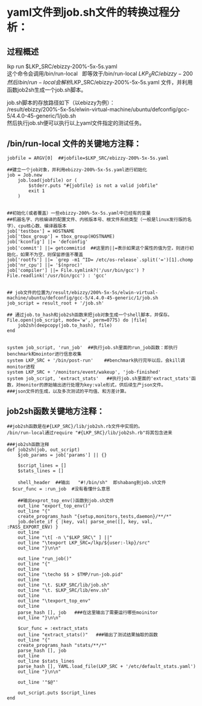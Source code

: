 # yaml文件到job.sh文件的转换过程分析：
## 过程概述
lkp run $LKP_SRC/ebizzy-200%-5x-5s.yaml  
这个命令会调用/bin/run-local   
即等效于/bin/run-local   $LKP_SRC/ebizzy-200%-5x-5s.yaml  
然后/bin/run-local会解析$LKP_SRC/ebizzy-200%-5x-5s.yaml 文件，并利用函数job2sh生成一个job.sh脚本。  

job.sh脚本的存放路径如下（以ebizzy为例）：  
/result/ebizzy/200%-5x-5s/elwin-virtual-machine/ubuntu/defconfig/gcc-5/4.4.0-45-generic/1/job.sh  
然后执行job.sh便可以执行以上yaml文件指定的测试任务。


## /bin/run-local 文件的关键地方注释：

```
jobfile = ARGV[0]  ##jobfile=$LKP_SRC/ebizzy-200%-5x-5s.yaml

##建立一个job对象，并利用ebizzy-200%-5x-5s.yaml进行初始化
job = Job.new
	job.load(jobfile) or (
		$stderr.puts "#{jobfile} is not a valid jobfile"
		exit 1
	)


##初始化(或者覆盖）一些ebizzy-200%-5x-5s.yaml中已经有的变量
##机器名字、内核编译的配置文件、内核版本号、根文件系统类型（一般是linux发行版的名字）、cpu核心数、编译器版本
job['testbox'] = HOSTNAME
job['tbox_group'] = tbox_group(HOSTNAME)
job['kconfig'] ||= 'defconfig' 
job['commit'] ||= getcommitid  ##这里的||=表示如果这个属性的值为空，则进行初始化，如果不为空，则保留原值不覆盖
job['rootfs'] ||= `grep -m1 ^ID= /etc/os-release`.split('=')[1].chomp
job['nr_cpu'] ||= '$(nproc)'
job['compiler'] ||= File.symlink?('/usr/bin/gcc') ? File.readlink('/usr/bin/gcc') : 'gcc'	


## job文件的位置为/result/ebizzy/200%-5x-5s/elwin-virtual-machine/ubuntu/defconfig/gcc-5/4.4.0-45-generic/1/job.sh 
job_script = result_root + '/job.sh'

## 通过job.to_hash和job2sh函数来把job对象生成一个shell脚本，并保存。
File.open(job_script, mode='w', perm=0775) do |file|
	job2sh(deepcopy(job.to_hash), file)
end


system job_script, 'run_job'  ##执行job.sh里面的run_job函数：即执行benchmark和mointor进行信息收集
system LKP_SRC + '/bin/post-run'    ##benchmark执行完毕以后，会kill调monitor进程
system LKP_SRC + '/monitors/event/wakeup', 'job-finished'  
system job_script, 'extract_stats'   ##执行job.sh里面的'extract_stats'函数，对monitor的原始输出进行处理为key:vale形式，供后续生产json文件。
###json文件的生成，以及多次测试的平均值、和方差计算。
```	

## job2sh函数关键地方注释：	
```
##job2sh函数是在#{LKP_SRC}/lib/job2sh.rb文件中实现的。	
/bin/run-local通过require "#{LKP_SRC}/lib/job2sh.rb"将其包含进来

###job2sh函数注释
def job2sh(job, out_script)
	$job_params = job['params'] || {}

	$script_lines = []
	$stats_lines = []

	shell_header  ##输出   "#!/bin/sh"  即shabang到job.sh文件
  $cur_func = :run_job  #没有看懂什么意思

	##输出exprot_top_env()函数到job.sh文件
	out_line "export_top_env()"   
	out_line "{"
	create_programs_hash "{setup,monitors,tests,daemon}/**/*"
	job.delete_if { |key, val| parse_one([], key, val, :PASS_EXPORT_ENV) }
	out_line
	out_line "\t[ -n \"$LKP_SRC\" ] ||"
	out_line "\texport LKP_SRC=/lkp/${user:-lkp}/src"
	out_line "}\n\n"

	out_line "run_job()"
	out_line "{"
	out_line
	out_line "\techo $$ > $TMP/run-job.pid"
	out_line
	out_line "\t. $LKP_SRC/lib/job.sh"
	out_line "\t. $LKP_SRC/lib/env.sh"
	out_line
	out_line "\texport_top_env"
	out_line
	parse_hash [], job   ###在这里输出了需要运行哪些moinitor
	out_line "}\n\n"

	$cur_func = :extract_stats
	out_line "extract_stats()"   ###输出了测试结果抽取的函数
	out_line "{"
	create_programs_hash "stats/**/*"
	parse_hash [], job
	out_line
	out_line $stats_lines
	parse_hash [], YAML.load_file(LKP_SRC + '/etc/default_stats.yaml')
	out_line "}\n\n"

	out_line '"$@"'

	out_script.puts $script_lines
end
```
